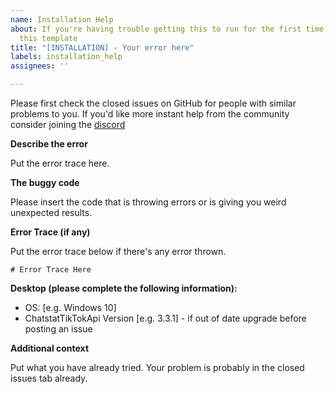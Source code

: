 ```yaml
---
name: Installation Help
about: If you're having trouble getting this to run for the first time please use
  this template
title: "[INSTALLATION] - Your error here"
labels: installation_help
assignees: ''

---
```


Please first check the closed issues on GitHub for people with similar problems to you.
If you'd like more instant help from the community consider joining the [discord](https://discord.gg/yyPhbfma6f)

**Describe the error**

Put the error trace here.

**The buggy code**

Please insert the code that is throwing errors or is giving you weird unexpected results.

**Error Trace (if any)**

Put the error trace below if there's any error thrown.
```
# Error Trace Here
```

**Desktop (please complete the following information):**
 - OS: [e.g. Windows 10]
 - ChatstatTikTokApi Version [e.g. 3.3.1] - if out of date upgrade before posting an issue

**Additional context**

Put what you have already tried. Your problem is probably in the closed issues tab already.

